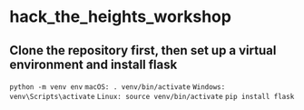 # hack_the_heights_workshop

## Clone the repository first, then set up a virtual environment and install flask

```python -m venv env```
```macOS: . venv/bin/activate```
```Windows: venv\Scripts\activate```
```Linux: source venv/bin/activate```
```pip install flask```
